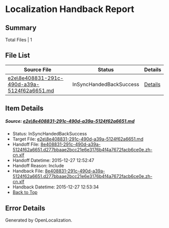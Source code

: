 # <a name='report-top'></a> Localization Handback Report

## Summary
 Total Files | 1

## File List
 Source File | Status | Details 
 ----------- | ------ | ------- 
 [e2e\8e408831-291c-490d-a39a-5124f62a6651.md](https://github.com/OpenLocalizationTest/oltest/blob/1ad689a14e7d894efdeb9ed1344311e937dd2dc8/e2e/8e408831-291c-490d-a39a-5124f62a6651.md) | InSyncHandedBackSuccess | [Details](#de2bcf31ebdb9c9e28beb6c70c0038f256b03bb22)

## Item Details
##### <a name='de2bcf31ebdb9c9e28beb6c70c0038f256b03bb22'></a> Source: [e2e\8e408831-291c-490d-a39a-5124f62a6651.md](https://github.com/OpenLocalizationTest/oltest/blob/1ad689a14e7d894efdeb9ed1344311e937dd2dc8/e2e/8e408831-291c-490d-a39a-5124f62a6651.md)
* Status: InSyncHandedBackSuccess
* Target File: [e2e\8e408831-291c-490d-a39a-5124f62a6651.md](https://github.com/OpenLocalizationTestOrg/oltest.zh-cn/blob/d0700ca90cdc1a43a71aa869cbd23b69f742d93e/e2e/8e408831-291c-490d-a39a-5124f62a6651.md)
* Handoff File: [8e408831-291c-490d-a39a-5124f62a6651.d277bbaae2bcc21e6e3176b4f4a7672facb6ce0e.zh-cn.xlf](https://github.com/OpenLocalizationTestOrg/olhandoff/blob/11747c9cb5fd32c2721e361cec00ad015970d63c/ol-handoff/OpenLocalizationTestOrg/oltest.zh-cn/qimu/8e408831-291c-490d-a39a-5124f62a6651.d277bbaae2bcc21e6e3176b4f4a7672facb6ce0e.zh-cn.xlf)
* Handoff Datetime: 2015-12-27 12:52:47
* Handoff Reason: Include
* Handback File: [8e408831-291c-490d-a39a-5124f62a6651.d277bbaae2bcc21e6e3176b4f4a7672facb6ce0e.zh-cn.xlf](https://github.com/OpenLocalizationTestOrg/olhandback/blob/c886d399ce8324691debedbdca37f3eea35f8e71/ol-handback/OpenLocalizationTestOrg/oltest.zh-cn/qimu/8e408831-291c-490d-a39a-5124f62a6651.d277bbaae2bcc21e6e3176b4f4a7672facb6ce0e.zh-cn.xlf)
* Handback Datetime: 2015-12-27 12:53:34
* [Back to Top](#report-top)


## Error Details

Generated by OpenLocalization.
